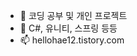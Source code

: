 - 👋 코딩 공부 및 개인 프로젝트
- 🌱 C#, 유니티, 스프링 등등
- 📫 hellohae12.tistory.com

<!---
Haeejin/Haeejin is a ✨ special ✨ repository because its `README.md` (this file) appears on your GitHub profile.
You can click the Preview link to take a look at your changes.
--->
